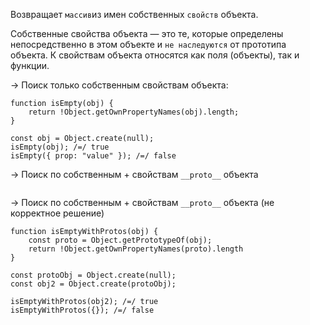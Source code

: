 Возвращает `массив`из имен собственных `свойств` объекта. 

Собственные свойства объекта — это те, которые определены непосредственно в этом объекте и `не наследуются` от прототипа объекта. К свойствам объекта относятся как поля (объекты), так и функции.

-> Поиск только собственным свойствам объекта:
```
function isEmpty(obj) {
	return !Object.getOwnPropertyNames(obj).length;
}

const obj = Object.create(null);
isEmpty(obj); /=/ true
isEmpty({ prop: "value" }); /=/ false
```

-> Поиск по собственным + свойствам `__proto__` объекта 
```

```

-> Поиск по собственным + свойствам `__proto__` объекта (не корректное решение)
```
function isEmptyWithProtos(obj) {
	const proto = Object.getPrototypeOf(obj);
	return !Object.getOwnPropertyNames(proto).length
}

const protoObj = Object.create(null);
const obj2 = Object.create(protoObj);

isEmptyWithProtos(obj2); /=/ true
isEmptyWithProtos({}); /=/ false
```
